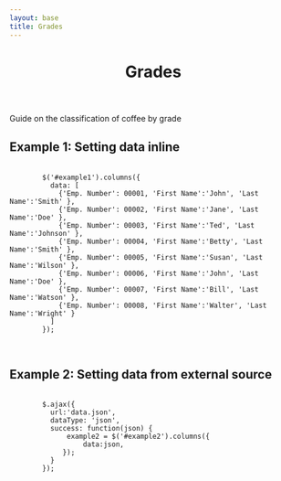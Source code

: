 ```yaml
---
layout: base
title: Grades
---
```

<header>
  <div class="container">
    <div class="header-content">
      <h1>Grades</h1>
    </div>
  </div>
</header>

<article> 
  <div class="container">
    <div class="row">
      <div class="col-md-8 mx-auto">
        <p class="lead">
          Guide on the classification of coffee by grade
        </p>
      </div>
    </div>
  </div>
</article>

<section>
<h2>Example 1: Setting data inline</h2>
  <div id="example1"></div>
  <pre class="prettyprint">
    <code>
        $('#example1').columns({
          data: [
            {'Emp. Number': 00001, 'First Name':'John', 'Last Name':'Smith' },
            {'Emp. Number': 00002, 'First Name':'Jane', 'Last Name':'Doe' },
            {'Emp. Number': 00003, 'First Name':'Ted', 'Last Name':'Johnson' },
            {'Emp. Number': 00004, 'First Name':'Betty', 'Last Name':'Smith' },
            {'Emp. Number': 00005, 'First Name':'Susan', 'Last Name':'Wilson' },
            {'Emp. Number': 00006, 'First Name':'John', 'Last Name':'Doe' },
            {'Emp. Number': 00007, 'First Name':'Bill', 'Last Name':'Watson' },
            {'Emp. Number': 00008, 'First Name':'Walter', 'Last Name':'Wright' }
          ]
        });
      </code>
    </pre>
</section>

<section>
  <h2>Example 2: Setting data from external source</h2>
    <div id="example2"></div>
    <pre class="prettyprint">
      <code> 
        $.ajax({
          url:'data.json',
          dataType: 'json', 
          success: function(json) { 
              example2 = $('#example2').columns({
                  data:json, 
             }); 
          }
        }); 
      </code>
    </pre>
</section>
